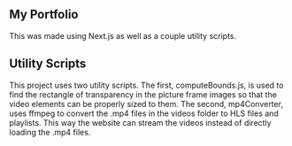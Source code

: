 ## My Portfolio

This was made using Next.js as well as a couple utility scripts.

## Utility Scripts

This project uses two utility scripts. The first, computeBounds.js, is used to find the rectangle of transparency in the picture frame images so that the video elements can be properly sized to them. The second, mp4Converter, uses ffmpeg to convert the .mp4 files in the videos folder to HLS files and playlists. This way the website can stream the videos instead of directly loading the .mp4 files.
